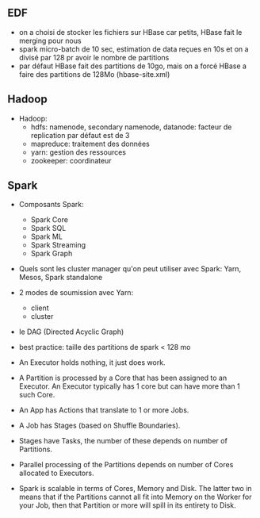 ## EDF
- on a choisi de stocker les fichiers sur HBase car petits, HBase fait le merging pour nous
- spark micro-batch de 10 sec, estimation de data reçues en 10s et on a divisé par 128 pr avoir le nombre de partitions
- par défaut HBase fait des partitions de 10go, mais on a forcé HBase a faire des partitions de 128Mo (hbase-site.xml)

## Hadoop
- Hadoop:
  - hdfs: namenode, secondary namenode, datanode: facteur de replication par défaut est de 3
  - mapreduce: traitement des données
  - yarn: gestion des ressources
  - zookeeper: coordinateur

## Spark
- Composants Spark:
  - Spark Core
  - Spark SQL
  - Spark ML
  - Spark Streaming
  - Spark Graph

- Quels sont les cluster manager qu'on peut utiliser avec Spark: Yarn, Mesos, Spark standalone

- 2 modes de soumission avec Yarn:
  - client
  - cluster

- le DAG (Directed Acyclic Graph)

- best practice: taille des partitions de spark < 128 mo

- An Executor holds nothing, it just does work.
- A Partition is processed by a Core that has been assigned to an Executor. An Executor typically has 1 core but can have more than 1 such Core.
- An App has Actions that translate to 1 or more Jobs.
- A Job has Stages (based on Shuffle Boundaries).
- Stages have Tasks, the number of these depends on number of Partitions.
- Parallel processing of the Partitions depends on number of Cores allocated to Executors.
- Spark is scalable in terms of Cores, Memory and Disk. The latter two in  means that if the Partitions cannot all fit
into Memory on the Worker for your Job, then that Partition or more will spill in its entirety to Disk.

